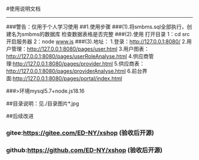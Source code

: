 #使用说明文档<hr>
###警告：仅用于个人学习使用
##1.使用步骤
###(1).将smbms.sql全部执行，创建名为smbms的数据库
检查数据表格是否完整
###(2).使用
       打开目录 1：cd src
       开启服务器 2：node www.js
###(3).地址：
      1.登录：http://127.0.0.1:8080/
      2.用户管理：http://127.0.0.1:8080/pages/user.html
      3.用户图表：http://127.0.0.1:8080/pages/userRoleAnalyse.html
      4.供应商管理:http://127.0.0.1:8080/pages/provider.html
      5.供应商表：http://127.0.0.1:8080/pages/providerAnalyse.html
      6.前台界面:http://127.0.0.1:8080/pages/portal/index.html

###>环境mysql5.7+node.js18.16

##目录说明：见./目录图片*.jpg

##后续改进
### gitee:https://gitee.com/ED-NY/xshop    (验收后开源)
### github:https://github.com/ED-NY/xshop  (验收后开源)




         
